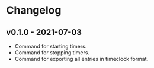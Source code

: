 # Changelog

## v0.1.0 - 2021-07-03

- Command for starting timers.
- Command for stopping timers.
- Command for exporting all entries in timeclock format.
